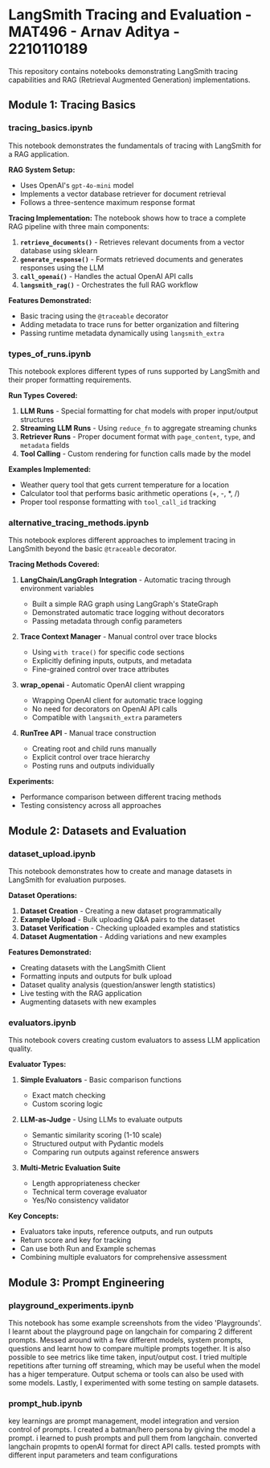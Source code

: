 # LangSmith Tracing and Evaluation - MAT496 - Arnav Aditya - 2210110189

This repository contains notebooks demonstrating LangSmith tracing capabilities and RAG (Retrieval Augmented Generation) implementations.

## Module 1: Tracing Basics

### tracing_basics.ipynb

This notebook demonstrates the fundamentals of tracing with LangSmith for a RAG application.

**RAG System Setup:**
- Uses OpenAI's `gpt-4o-mini` model
- Implements a vector database retriever for document retrieval
- Follows a three-sentence maximum response format

**Tracing Implementation:**
The notebook shows how to trace a complete RAG pipeline with three main components:

1. **`retrieve_documents()`** - Retrieves relevant documents from a vector database using sklearn
2. **`generate_response()`** - Formats retrieved documents and generates responses using the LLM
3. **`call_openai()`** - Handles the actual OpenAI API calls
4. **`langsmith_rag()`** - Orchestrates the full RAG workflow

**Features Demonstrated:**
- Basic tracing using the `@traceable` decorator
- Adding metadata to trace runs for better organization and filtering
- Passing runtime metadata dynamically using `langsmith_extra`

### types_of_runs.ipynb

This notebook explores different types of runs supported by LangSmith and their proper formatting requirements.

**Run Types Covered:**

1. **LLM Runs** - Special formatting for chat models with proper input/output structures
2. **Streaming LLM Runs** - Using `reduce_fn` to aggregate streaming chunks
3. **Retriever Runs** - Proper document format with `page_content`, `type`, and `metadata` fields
4. **Tool Calling** - Custom rendering for function calls made by the model

**Examples Implemented:**
- Weather query tool that gets current temperature for a location
- Calculator tool that performs basic arithmetic operations (+, -, *, /)
- Proper tool response formatting with `tool_call_id` tracking

### alternative_tracing_methods.ipynb

This notebook explores different approaches to implement tracing in LangSmith beyond the basic `@traceable` decorator.

**Tracing Methods Covered:**

1. **LangChain/LangGraph Integration** - Automatic tracing through environment variables
   - Built a simple RAG graph using LangGraph's StateGraph
   - Demonstrated automatic trace logging without decorators
   - Passing metadata through config parameters

2. **Trace Context Manager** - Manual control over trace blocks
   - Using `with trace()` for specific code sections
   - Explicitly defining inputs, outputs, and metadata
   - Fine-grained control over trace attributes

3. **wrap_openai** - Automatic OpenAI client wrapping
   - Wrapping OpenAI client for automatic trace logging
   - No need for decorators on OpenAI API calls
   - Compatible with `langsmith_extra` parameters

4. **RunTree API** - Manual trace construction
   - Creating root and child runs manually
   - Explicit control over trace hierarchy
   - Posting runs and outputs individually

**Experiments:**
- Performance comparison between different tracing methods
- Testing consistency across all approaches

## Module 2: Datasets and Evaluation

### dataset_upload.ipynb

This notebook demonstrates how to create and manage datasets in LangSmith for evaluation purposes.

**Dataset Operations:**

1. **Dataset Creation** - Creating a new dataset programmatically
2. **Example Upload** - Bulk uploading Q&A pairs to the dataset
3. **Dataset Verification** - Checking uploaded examples and statistics
4. **Dataset Augmentation** - Adding variations and new examples

**Features Demonstrated:**
- Creating datasets with the LangSmith Client
- Formatting inputs and outputs for bulk upload
- Dataset quality analysis (question/answer length statistics)
- Live testing with the RAG application
- Augmenting datasets with new examples

### evaluators.ipynb

This notebook covers creating custom evaluators to assess LLM application quality.

**Evaluator Types:**

1. **Simple Evaluators** - Basic comparison functions
   - Exact match checking
   - Custom scoring logic

2. **LLM-as-Judge** - Using LLMs to evaluate outputs
   - Semantic similarity scoring (1-10 scale)
   - Structured output with Pydantic models
   - Comparing run outputs against reference answers

3. **Multi-Metric Evaluation Suite**
   - Length appropriateness checker
   - Technical term coverage evaluator
   - Yes/No consistency validator

**Key Concepts:**
- Evaluators take inputs, reference outputs, and run outputs
- Return score and key for tracking
- Can use both Run and Example schemas
- Combining multiple evaluators for comprehensive assessment


## Module 3: Prompt Engineering

### playground_experiments.ipynb
This notebook has some example screenshots from the video 'Playgrounds'. I learnt about the playground page on langchain for comparing 2 different prompts. 
Messed around with a few different models, system prompts, questions and learnt how to compare multiple prompts together. It is also possible to see metrics like time taken, input/output cost.
I tried multiple repetitions after turning off streaming, which may be useful when the model has a higer temperature. Output schema or tools can also be used with some models. Lastly, I experimented with some testing on sample datasets.

### prompt_hub.ipynb
key learnings are prompt management, model integration and version control of prompts. I created a batman/hero persona by giving the model a prompt. i learned to push prompts and pull them from langchain. converted langchain propmts to openAI format for direct API calls. tested prompts with different input parameters and team configurations 
